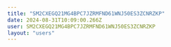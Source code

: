 ```yaml
---
title: "SM2CXEGQ21MG4BPC7JZRMFND61WNJ50ES3ZCNRZKP"
date: 2024-08-31T10:09:00.266Z
user: SM2CXEGQ21MG4BPC7JZRMFND61WNJ50ES3ZCNRZKP
layout: "users"
---
```

    